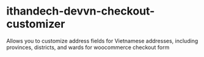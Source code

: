 # ithandech-devvn-checkout-customizer
Allows you to customize address fields for Vietnamese addresses, including provinces, districts, and wards for woocommerce checkout form
